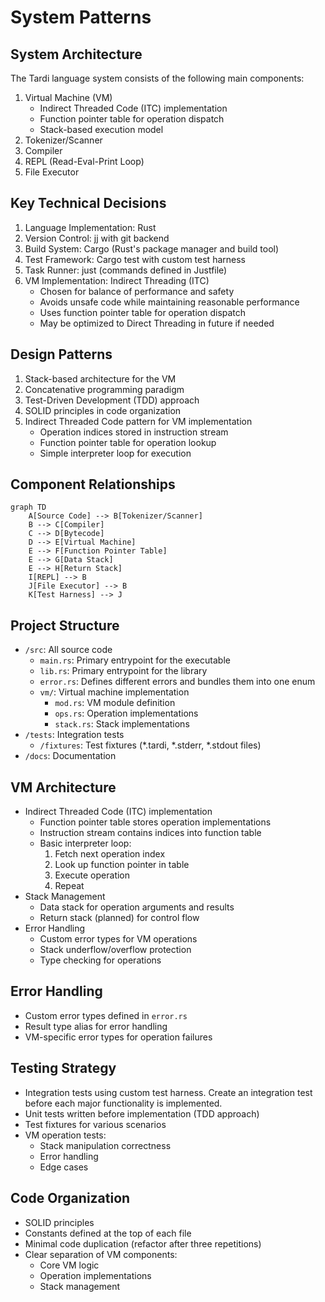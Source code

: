 # System Patterns

## System Architecture
The Tardi language system consists of the following main components:
1. Virtual Machine (VM)
   - Indirect Threaded Code (ITC) implementation
   - Function pointer table for operation dispatch
   - Stack-based execution model
2. Tokenizer/Scanner
3. Compiler
4. REPL (Read-Eval-Print Loop)
5. File Executor

## Key Technical Decisions
1. Language Implementation: Rust
2. Version Control: jj with git backend
3. Build System: Cargo (Rust's package manager and build tool)
4. Test Framework: Cargo test with custom test harness
5. Task Runner: just (commands defined in Justfile)
6. VM Implementation: Indirect Threading (ITC)
   - Chosen for balance of performance and safety
   - Avoids unsafe code while maintaining reasonable performance
   - Uses function pointer table for operation dispatch
   - May be optimized to Direct Threading in future if needed

## Design Patterns
1. Stack-based architecture for the VM
2. Concatenative programming paradigm
3. Test-Driven Development (TDD) approach
4. SOLID principles in code organization
5. Indirect Threaded Code pattern for VM implementation
   - Operation indices stored in instruction stream
   - Function pointer table for operation lookup
   - Simple interpreter loop for execution

## Component Relationships
```mermaid
graph TD
    A[Source Code] --> B[Tokenizer/Scanner]
    B --> C[Compiler]
    C --> D[Bytecode]
    D --> E[Virtual Machine]
    E --> F[Function Pointer Table]
    E --> G[Data Stack]
    E --> H[Return Stack]
    I[REPL] --> B
    J[File Executor] --> B
    K[Test Harness] --> J
```

## Project Structure
- `/src`: All source code
  - `main.rs`: Primary entrypoint for the executable
  - `lib.rs`: Primary entrypoint for the library
  - `error.rs`: Defines different errors and bundles them into one enum
  - `vm/`: Virtual machine implementation
    - `mod.rs`: VM module definition
    - `ops.rs`: Operation implementations
    - `stack.rs`: Stack implementations
- `/tests`: Integration tests
  - `/fixtures`: Test fixtures (*.tardi, *.stderr, *.stdout files)
- `/docs`: Documentation

## VM Architecture
- Indirect Threaded Code (ITC) implementation
  - Function pointer table stores operation implementations
  - Instruction stream contains indices into function table
  - Basic interpreter loop:
    1. Fetch next operation index
    2. Look up function pointer in table
    3. Execute operation
    4. Repeat
- Stack Management
  - Data stack for operation arguments and results
  - Return stack (planned) for control flow
- Error Handling
  - Custom error types for VM operations
  - Stack underflow/overflow protection
  - Type checking for operations

## Error Handling
- Custom error types defined in `error.rs`
- Result type alias for error handling
- VM-specific error types for operation failures

## Testing Strategy
- Integration tests using custom test harness. Create an integration test before each major functionality is implemented.
- Unit tests written before implementation (TDD approach)
- Test fixtures for various scenarios
- VM operation tests:
  - Stack manipulation correctness
  - Error handling
  - Edge cases

## Code Organization
- SOLID principles
- Constants defined at the top of each file
- Minimal code duplication (refactor after three repetitions)
- Clear separation of VM components:
  - Core VM logic
  - Operation implementations
  - Stack management
